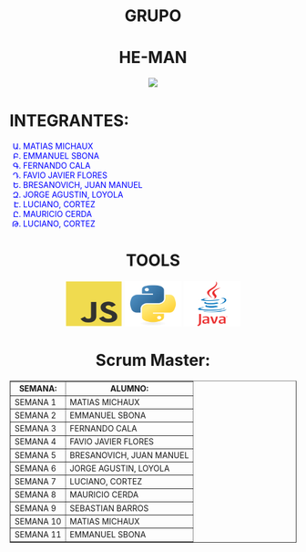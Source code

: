 <div id="header" align="center">
  <h1>GRUPO</h1>
  <h1>HE-MAN</h1>
  <img  src="https://media.giphy.com/media/BdAn5S0xigpO/giphy.gif">
</div>
  
<div id="integrantes">
  <h1>INTEGRANTES:</h1>
  <ul style="color: blue; list-style-type: armenian;">
    <li>MATIAS MICHAUX</li>
    <li>EMMANUEL SBONA</li>
    <li>FERNANDO CALA</li>
    <li>FAVIO JAVIER FLORES</li>
    <li>BRESANOVICH, JUAN MANUEL</li>
    <li>JORGE AGUSTIN, LOYOLA</li>
    <li>LUCIANO, CORTEZ</li>
    <li>MAURICIO CERDA</li>
    <li>LUCIANO, CORTEZ</li>
  </ul>
</div>




<div align="center" class="contenedor-imagenes">
   <h1 >TOOLS</h1>
  <img src="https://github.com/devicons/devicon/blob/master/icons/javascript/javascript-original.svg"  width="100" height="80"/>
  <img src="https://github.com/devicons/devicon/blob/master/icons/python/python-original.svg"   width="100" height="80"/>
  <img src="https://github.com/devicons/devicon/blob/master/icons/java/java-original-wordmark.svg"  width="100" height="80"/>
 
</div>

 

 
<div align= "center">
  <h1>Scrum Master:</h1>
  <table border="1">
    <tr>
      <th>SEMANA:</th>
      <th>ALUMNO:</th>
    </tr>
    <tr>
      <td>SEMANA 1</td>
      <td>MATIAS MICHAUX</td>
    </tr>
    <tr>
      <td>SEMANA 2</td>
      <td>EMMANUEL SBONA</td>
    </tr>
    <tr>
      <td>SEMANA 3</td>
      <td>FERNANDO CALA</td>
    </tr>
    <tr>
      <td>SEMANA 4</td>
      <td>FAVIO JAVIER FLORES</td>
    </tr>
    <tr>
      <td>SEMANA 5</td>
      <td>BRESANOVICH, JUAN MANUEL</td>
    </tr>
    <tr>
      <td>SEMANA 6</td>
      <td>JORGE AGUSTIN, LOYOLA</td>
    </tr>
    <tr>
      <td>SEMANA 7</td>
      <td>LUCIANO, CORTEZ</td>
    </tr>
    <tr>
      <td>SEMANA 8</td>
      <td>MAURICIO CERDA</td>
    </tr>
    <tr>
      <td>SEMANA 9</td>
      <td>SEBASTIAN BARROS</td>
    </tr>
    <tr>
      <td>SEMANA 10</td>
      <td>MATIAS MICHAUX</td>
    </tr>
    <tr>
      <td>SEMANA 11</td>
      <td>EMMANUEL SBONA</td>
    </tr>
